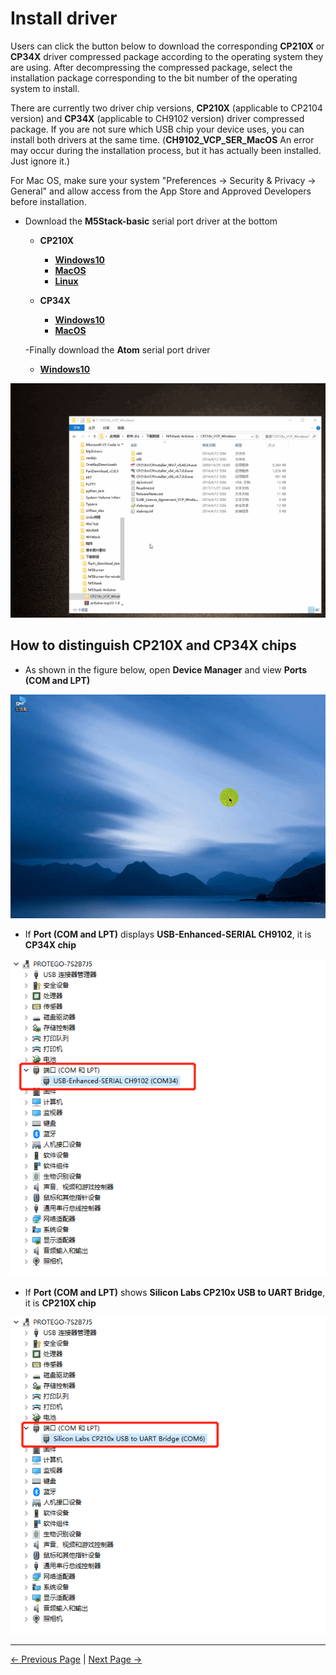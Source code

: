 # Install driver

Users can click the button below to download the corresponding **CP210X** or **CP34X** driver compressed package according to the operating system they are using. After decompressing the compressed package, select the installation package corresponding to the bit number of the operating system to install.

There are currently two driver chip versions, **CP210X** (applicable to CP2104 version) and **CP34X** (applicable to CH9102 version) driver compressed package. If you are not sure which USB chip your device uses, you can install both drivers at the same time. (**CH9102_VCP_SER_MacOS** An error may occur during the installation process, but it has actually been installed. Just ignore it.)

For Mac OS, make sure your system "Preferences -> Security & Privacy -> General" and allow access from the App Store and Approved Developers before installation.

- Download the **M5Stack-basic** serial port driver at the bottom

   - **CP210X**

     - [ **Windows10** ](https://download.elephantrobotics.com/software/drivers/CP210x_VCP_Windows.zip)
     - [ **MacOS** ](https://download.elephantrobotics.com/software/drivers/CP210x_VCP_MacOS.zip)
     - [ **Linux** ](https://download.elephantrobotics.com/software/drivers/CP210x_VCP_Linux.zip)

   - **CP34X**

     - [ **Windows10** ](https://download.elephantrobotics.com/software/drivers/CH9102_VCP_SER_Windows.exe)
     - [ **MacOS** ](https://download.elephantrobotics.com/software/drivers/CH9102_VCP_MacOS.zip)

   -Finally download the **Atom** serial port driver

     - [ **Windows10** ](https://download.elephantrobotics.com/software/drivers/CDM21228_Setup.zip)

![P210X_install](./img\4.1.1.2-CP210X_install.gif)

## How to distinguish CP210X and CP34X chips

- As shown in the figure below, open **Device Manager** and view **Ports (COM and LPT)**

![frimware_check](./img\4.1.1.3-firmware_check.gif)

- If **Port (COM and LPT)** displays **USB-Enhanced-SERIAL CH9102**, it is **CP34X chip**

![CP34X](./img\4.1.1.3-CP34X.png)

- If **Port (COM and LPT)** shows **Silicon Labs CP210x USB to UART Bridge**, it is **CP210X chip**

![CP210C](./img\4.1.1.3-CP210X.png)

---

[← Previous Page](5.2.1-setup.md) | [Next Page →](5.2.3-flash_firmwares.md)